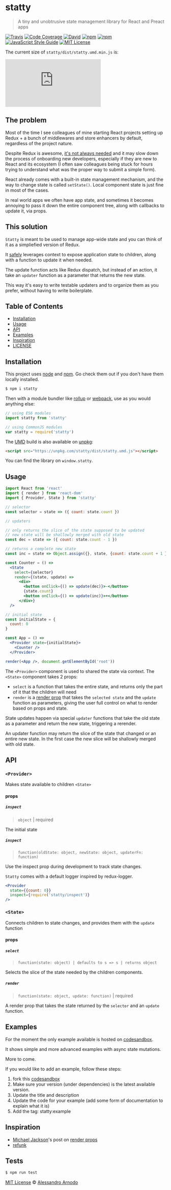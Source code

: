 # statty

> A tiny and unobtrusive state management library for React and Preact apps

[![Travis](https://img.shields.io/travis/vesparny/statty.svg)](https://travis-ci.org/vesparny/statty)
[![Code Coverage](https://img.shields.io/codecov/c/github/vesparny/statty.svg?style=flat-square)](https://codecov.io/github/vesparny/statty)
[![David](https://img.shields.io/david/vesparny/statty.svg)](https://david-dm.org/vesparny/statty)
[![npm](https://img.shields.io/npm/v/statty.svg)](https://www.npmjs.com/package/statty)
[![npm](https://img.shields.io/npm/dm/statty.svg)](https://npm-stat.com/charts.html?package=statty&from=2017-05-19)
[![JavaScript Style Guide](https://img.shields.io/badge/code%20style-standard-brightgreen.svg)](http://standardjs.com/)
[![MIT License](https://img.shields.io/npm/l/statty.svg?style=flat-square)](https://github.com/vesparny/statty/blob/master/LICENSE)

The current size of `statty/dist/statty.umd.min.js` is:

[![gzip size](http://img.badgesize.io/https://unpkg.com/statty/dist/statty.umd.min.js?compression=gzip&label=gzip%20size&style=flat-square)](https://unpkg.com/statty/dist/)

## The problem

Most of the time I see colleagues of mine starting React projects setting up Redux + a bunch of middlewares and store enhancers by default, regardless of the project nature.

Despite Redux is awesome, [it's not always needed](https://medium.com/@dan_abramov/you-might-not-need-redux-be46360cf367) and it may slow down the process of onboarding new developers, especially if they are new to React and its ecosystem (I often saw colleagues being stuck for hours trying to understand what was the proper way to submit a simple form).

React already comes with a built-in state management mechanism, and the way to change state is called `setState()`. Local component state is just fine in most of the cases.

In real world apps we often have app state, and sometimes it becomes annoying to pass it down the entire component tree, along with callbacks to update it, via props.

## This solution

`Statty` is meant to be used to manage app-wide state and you can think of it as a simpliefied version of Redux. 

It [safely](https://medium.com/@mweststrate/how-to-safely-use-react-context-b7e343eff076) leverages context to expose application state to children, along with a function to update it when needed.

The update function acts like Redux dispatch, but instead of an action, it take an `updater` function as a parameter that returns the new state.

This way it's easy to write testable updaters and to organize them as you prefer, without having to write boilerplate.

## Table of Contents

- [Installation](#installation)
- [Usage](#usage)
- [API](#api)
- [Examples](#examples)
- [Inspiration](#inspiration)
- [LICENSE](#license)

## Installation

This project uses [node](http://nodejs.org) and [npm](https://npmjs.com). Go check them out if you don't have them locally installed.

```sh
$ npm i statty
```

Then with a module bundler like [rollup](http://rollupjs.org/) or [webpack](https://webpack.js.org/), use as you would anything else:

```javascript
// using ES6 modules
import statty from 'statty'

// using CommonJS modules
var statty = require('statty')
```

The [UMD](https://github.com/umdjs/umd) build is also available on [unpkg](https://unpkg.com):

```html
<script src="https://unpkg.com/statty/dist/statty.umd.js"></script>
```

You can find the library on `window.statty`.

## Usage

```jsx
import React from 'react'
import { render } from 'react-dom'
import { Provider, State } from 'statty'

// selector
const selector = state => ({ count: state.count })

// updaters

// only returns the slice of the state supposed to be updated
// new state will be shallowly merged with old state
const dec = state => ({ count: state.count - 1 })

// returns a complete new state
const inc = state => Object.assign({}, state, {count: state.count + 1 })

const Counter = () => 
  <State
    select={selector}
    render={(state, update) =>
      <div>
        <button onClick={() => update(dec)}>-</button>
        {state.count}
        <button onClick={() => update(inc)}>+</button>
      </div>}
  />

// initial state
const initialState = {
  count: 0
}

const App = () =>
  <Provider state={initialState}>
    <Counter />
  </Provider>

render(<App />, document.getElementById('root'))

```

The `<Provider>` component is used to shared the state via context.
The `<State>` component takes 2 props:

* `select` is a function that takes the entire state, and returns only the part of it that the children will need
* `render` is a [render prop](https://cdb.reacttraining.com/use-a-render-prop-50de598f11ce) that takes the `selected state` and the `update` function as parameters, giving the user full control on what to render based on props and state.

State updates happen via special `updater` functions that take the old state as a parameter and return the new state, triggering a rerender.

An updater function may return the slice of the state that changed or an entire new state. In the first case the new slice will be shallowly merged with old state.

## API

### `<Provider>`

Makes state available to children `<State>`

#### props

##### `inspect`

> `object` | required

The initial state

##### `inspect`

> `function(oldState: object, newState: object, updaterFn: function)`

Use the inspect prop during development to track state changes.

`Statty` comes with a default logger inspired by redux-logger.

```jsx
<Provider
  state={{count: 0}}
  inspect={require('statty/inspect')}
/>
```

### `<State>`

Connects children to state changes, and provides them with the `update` function

#### props

##### `select`

> `function(state: object) | defaults to s => s | returns object`

Selects the slice of the state needed by the children components.

##### `render`

> `function(state: object, update: function)` | required

A render prop that takes the state returned by the `selector` and an `update` function.


## Examples

For the moment the only example available is hosted on [codesandbox](https://codesandbox.io/s/o2rq7oJ0z).

It shows simple and more advanced examples with async state mutations. 

More to come.

If you would like to add an example, follow these steps:

1) fork this [codesandbox](https://codesandbox.io/s/o2rq7oJ0z)
2) Make sure your version (under dependencies) is the latest available version.
3) Update the title and description
4) Update the code for your example (add some form of documentation to explain what it is)
5) Add the tag: statty:example

## Inspiration

* [Michael Jackson](https://github.com/mjackson)'s post on [render props](https://cdb.reacttraining.com/use-a-render-prop-50de598f11ce)
* [refunk](https://github.com/jxnblk/refunk/)
## Tests

```sh
$ npm run test
```

[MIT License](LICENSE.md) © [Alessandro Arnodo](https://alessandro.arnodo.net/)
